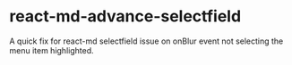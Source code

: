 # react-md-advance-selectfield
A quick fix for react-md selectfield issue on onBlur event not selecting the menu item highlighted.
